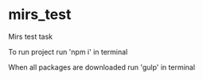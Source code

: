 # mirs_test
Mirs test task

To run project run 'npm i' in terminal

When all packages are downloaded run 'gulp' in terminal
